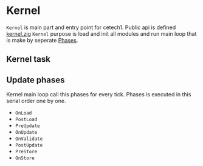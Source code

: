 # Kernel

`Kernel` is main part and entry point for cetech1. Public api is defined [kernel.zig](../src/cetech1/core/kernel.zig)
`Kernel` purpose is load and init all modules and run main loop that is make by seperate [Phases](#update-phases).

## Kernel task

## Update phases

Kernel main loop call this phases for every tick.
Phases is executed in this serial order one by one.

- `OnLoad`
- `PostLoad`
- `PreUpdate`
- `OnUpdate`
- `OnValidate`
- `PostUpdate`
- `PreStore`
- `OnStore`
